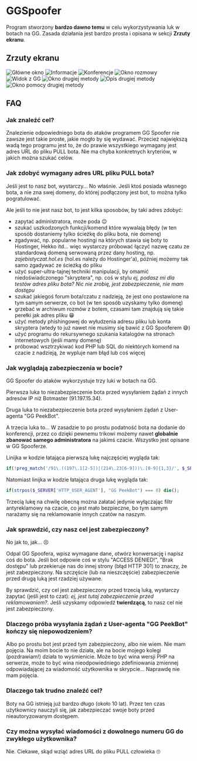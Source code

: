 # GGSpoofer

Program stworzony **bardzo dawno temu** w celu wykorzystywania luk w botach na GG.
Zasada działania jest bardzo prosta i opisana w sekcji **Zrzuty ekranu**.

## Zrzuty ekranu
![Główne okno](https://i.imgur.com/GTIq0y9.png)
![Informacje](https://i.imgur.com/2DgFzqd.png)
![Konferencje](https://i.imgur.com/KQxf3Ba.png)
![Okno rozmowy](https://i.imgur.com/AcuxxDs.png)
![Widok z GG](https://i.imgur.com/CGBHYBq.png)
![Okno drugiej metody](https://i.imgur.com/ooxkPl8.png)
![Opis drugiej metody](https://i.imgur.com/AlgJqHw.png)
![Okno pomocy drugiej metody](https://i.imgur.com/SG4Vrjv.png)

## FAQ

### Jak znaleźć cel?

Znalezienie odpowiedniego bota do ataków programem GG Spoofer nie zawsze jest takie proste, jakie mogło by się wydawać. Przecież największą wadą tego programu jest to, że do prawie wszystkiego wymagany jest adres URL do pliku PULL bota. Nie ma chyba konkretnych kryteriów, w jakich można szukać celów.

### Jak zdobyć wymagany adres URL pliku PULL bota?

Jeśli jest to nasz bot, wystarczy... No właśnie. Jeśli ktoś posiada własnego bota, a nie zna swej domeny, do której podłączony jest bot, to można tylko pogratulować.

Ale jeśli to nie jest nasz bot, to jest kilka sposobów, by taki adres zdobyć:

- zapytać administratora, może poda 😉
- szukać uszkodzonych funkcji/komend które wywalają błędy (w ten sposób dostaniemy tylko ścieżkę do pliku bota, nie domenę)
- zgadywać, np. popularne hostingi na których stawia się boty to Hostinger, Hekko itd... więc wystarczy próbować łączyć nazwę czatu ze standardową domeną serwowaną przez dany hosting, np. *zajebistyczat.hol.es* (hol.es należy do Hostinger'a), później możemy tak samo zgadywać ze ścieżką do pliku
- użyć super-ultra-tajnej techniki manipulacji, by omamić niedoświadczonego "skryptera", np. coś w stylu *ej, podasz mi dla testów adres pliku bota? Nic nie zrobię, jest zabezpieczenie, nie mam dostępu*
- szukać jakiegoś forum bota/czatu z nadzieją, że jest ono postawione na tym samym serwerze, co bot (w ten sposób uzyskamy tylko domenę)
- grzebać w archiwum rozmów z botem, czasami tam znajdują się takie perełki jak adres pliku 😁
- użyć metody phishingowej do wyłudzenia adresu pliku lub konta skryptera (wtedy to już nawet nie musimy się bawić z GG Spooferem 😅)
- użyć programu do rekursywnego szukania katalogów na stronach internetowych (jeśli mamy domenę)
- próbować wsztrzykiwać kod PHP lub SQL do niektórych komend na czacie z nadzieją, że wypluje nam błąd lub coś więcej

### Jak wyglądają zabezpieczenia w bocie?

GG Spoofer do ataków wykorzystuje trzy luki w botach na GG.

Pierwsza luka to niezabezpieczenie bota przed wysyłaniem żądań z innych adresów IP niż Botmaster (91.197.15.34).

Druga luka to niezabezpieczenie bota przed wysyłaniem żądań z User-agenta "GG PeekBot".

A trzecia luka to... W zasadzie to po prostu podatność bota na dodanie do konferencji, przez co dzięki pewnemu trikowi możemy nawet **globalnie zbanować samego administratora** na jakimś czacie. Wszystko jest opisane w GG Spooferze.

Linijka w kodzie łatająca pierwszą lukę najczęściej wygląda tak:

```php
if(!preg_match('/91\.((197\.1[2-5])|(214\.23[6-9]))\.[0-9]{1,3}/', $_SERVER['REMOTE_ADDR'])) die();
```

Natomiast linijka w kodzie łatająca druga lukę wygląda tak:
```php
if(strpos($_SERVER['HTTP_USER_AGENT'], "GG PeekBot") === 0) die();
```

Trzecią lukę na chwilę obecną można załatać jedynie wyłączając filtr antyreklamowy na czacie, co jest mało bezpieczne, bo tym samym narażamy się na reklamowanie innych czatów na naszym.

### Jak sprawdzić, czy nasz cel jest zabezpieczony?
No jak to, jak... 😣

Odpal GG Spoofera, wpisz wymagane dane, otwórz konwersację i napisz coś do bota. Jeśli bot odpowie coś w stylu "ACCESS DENIED!", "Brak dostępu" lub przekieruje nas do innej strony (błąd HTTP 301) to znaczy, że jest zabezpieczony.
Na szczęście (lub na nieszczęście) zabezpieczenie przed drugą luką jest rzadziej używane.

By sprawdzić, czy cel jest zabezpieczony przed trzecią luką, wystarczy zapytać (jeśli jest to czat): *ej, jest tutaj zabezpieczenie przed reklamowaniem?*. Jeśli uzyskamy odpowiedź **twierdzącą**, to nasz cel nie jest zabezpieczony.

### Dlaczego próba wysyłania żądań z User-agenta "GG PeekBot" kończy się niepowodzeniem?

Albo po prostu bot jest przed tym zabezpieczony, albo nie wiem. Nie mam pojęcia. Na moim bocie to nie działa, ale na bocie mojego kolegi (pozdrawiam!) działa to wyśmienicie. Może to być wina wersji PHP na serwerze, może to być wina nieodpowiedniego zdefiniowania zmiennej odpowiadającej za wiadomość użytkownika w skrypcie... Naprawdę nie mam pojęcia.

### Dlaczego tak trudno znaleźć cel?

Boty na GG istnieją już bardzo długo (około 10 lat). Przez ten czas użytkownicy nauczyli się, jak zabezpieczać swoje boty przed nieautoryzowanym dostępem.

### Czy można wysyłać wiadomości z dowolnego numeru GG do zwykłego użytkownika?

Nie. Ciekawe, skąd wziąć adres URL do pliku PULL człowieka 🙄
